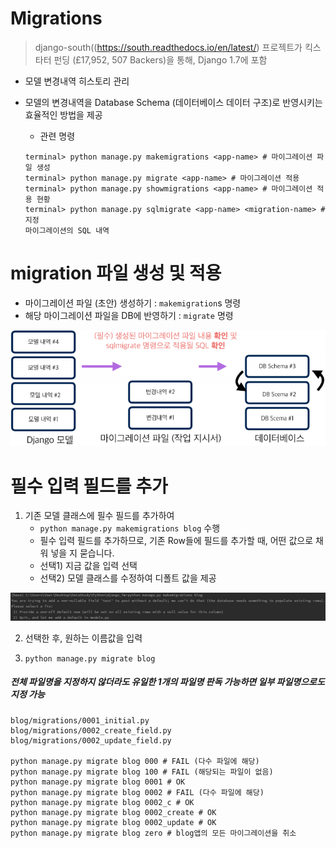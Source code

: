 # Migrations

> django-south((https://south.readthedocs.io/en/latest/) 프로젝트가 킥스타터 펀딩 (£17,952, 507 Backers)을 통해, Django 1.7에 포함

- 모델 변경내역 히스토리 관리

- 모델의 변경내역을 Database Schema (데이터베이스 데이터 구조)로 반영시키는 효율적인 방법을 제공

  - 관련 명령

  ```
  terminal> python manage.py makemigrations <app-name> # 마이그레이션 파일 생성
  terminal> python manage.py migrate <app-name> # 마이그레이션 적용
  terminal> python manage.py showmigrations <app-name> # 마이그레이션 적용 현황
  terminal> python manage.py sqlmigrate <app-name> <migration-name> # 지정
  마이그레이션의 SQL 내역
  ```



# migration 파일 생성 및 적용

- 마이그레이션 파일 (초안) 생성하기 : `makemigration`s 명령
- 해당 마이그레이션 파일을 DB에 반영하기 : `migrate` 명령

![캡처](Django_Migrations.assets/캡처.PNG)



# 필수 입력 필드를 추가

1. 기존 모델 클래스에 필수 필드를 추가하여
   - `python manage.py makemigrations blog` 수행
   - 필수 입력 필드를 추가하므로, 기존 Row들에 필드를 추가할 때, 어떤 값으로 채워 넣을 지 묻습니다.
   - 선택1) 지금 값을 입력 선택
   - 선택2) 모델 클래스를 수정하여 디폴트 값을 제공

![캡처](Django_Migrations.assets/캡처-1610436445660.PNG)

2. 선택한 후, 원하는 이름값을 입력

3. `python manage.py migrate blog`



##### 전체 파일명을 지정하지 않더라도 유일한 1개의 파일명 판독 가능하면 일부 파일명으로도 지정 가능

```
blog/migrations/0001_initial.py
blog/migrations/0002_create_field.py
blog/migrations/0002_update_field.py

python manage.py migrate blog 000 # FAIL (다수 파일에 해당)
python manage.py migrate blog 100 # FAIL (해당되는 파일이 없음)
python manage.py migrate blog 0001 # OK
python manage.py migrate blog 0002 # FAIL (다수 파일에 해당)
python manage.py migrate blog 0002_c # OK
python manage.py migrate blog 0002_create # OK
python manage.py migrate blog 0002_update # OK
python manage.py migrate blog zero # blog앱의 모든 마이그레이션을 취소
```

